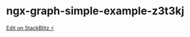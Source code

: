 # ngx-graph-simple-example-z3t3kj

[Edit on StackBlitz ⚡️](https://stackblitz.com/edit/ngx-graph-simple-example-z3t3kj)